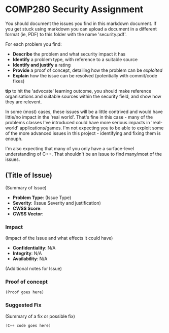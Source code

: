 # COMP280 Security Assignment
You should document the issues you find in this markdown document. If you get stuck using markdown you can
upload a document in a different format (ie, PDF) to this folder with the name 'security.pdf'.

For each problem you find:

* **Describe** the problem and what security impact it has
* **Identify** a problem type, with reference to a suitable source
* **Identify and justify** a rating
* **Provide** a proof of concept, detailing how the problem can be *exploited*
* **Explain** how the issue can be resolved (potentially with commit/code fixes)

**tip** to hit the 'advocate' learning outcome, you should make reference organisations and suitable sources within the security field, and show how they are relevent.

In some (most) cases, these issues will be a little contrived and would have little/no impact in the 'real world'. That's fine in this case - many of the problems classes I've introduced could have more serious impacts in 'real-world' applications/games. I'm not expecting you to be able to exploit some of the more advanced issues in this project - identifying and fixing them is enouph.

I'm also expecting that many of you only have a surface-level understanding of C++. That shouldn't be an issue to find many/most of the issues.



## (Title of Issue)
(Summary of Issue)

* **Problem Type**: (Issue Type)
* **Severity**: (Issue Severity and justification)
* **CWSS Score**: 
* **CWSS Vector**: 

### Impact
(Impact of the Issue and what effects it could have)

* **Confidentiality**: N/A
* **Integrity**: N/A
* **Availability**: N/A

(Additional notes for Issue)


### Proof of concept
```
(Proof goes here)
```

### Suggested Fix
(Summary of a fix or possible fix)
```c++
(C++ code goes here)
	
```

